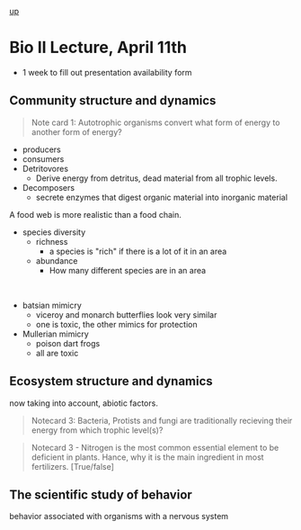 [up](../index.md)

# Bio II Lecture, April 11th

- 1 week to fill out presentation availability form

## Community structure and dynamics

> Note card 1: Autotrophic organisms convert what form of energy to another form of energy?

- producers
- consumers
- Detritovores
	- Derive energy from detritus, dead material from all trophic levels.
- Decomposers
	- secrete enzymes that digest organic material into inorganic material

A food web is more realistic than a food chain.

- species diversity
	- richness
		- a species is "rich" if there is a lot of it in an area
	- abundance
		- How many different species are in an area

&nbsp;

- batsian mimicry
	- viceroy and monarch butterflies look very similar
	- one is toxic, the other mimics for protection
- Mullerian mimicry
	- poison dart frogs
	- all are toxic

## Ecosystem structure and dynamics

now taking into account, abiotic factors.

> Notecard 3: Bacteria, Protists and fungi are traditionally recieving their energy from which trophic level(s)?

> Notecard 3 - Nitrogen is the most common essential element to be deficient in plants. Hance, why it is the main ingredient in most fertilizers. [True/false]

## The scientific study of behavior

behavior associated with organisms with a nervous system
